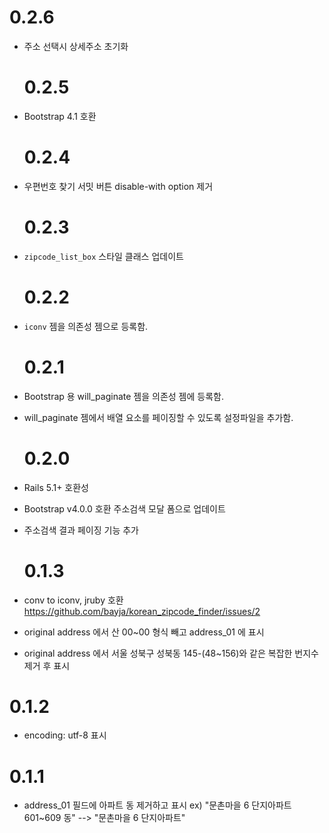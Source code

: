 # 0.2.6

* 주소 선택시 상세주소 초기화

  # 0.2.5

* Bootstrap 4.1 호환

  # 0.2.4

* 우편번호 찾기 서밋 버튼 disable-with option 제거

  # 0.2.3

* `zipcode_list_box` 스타일 클래스 업데이트

  # 0.2.2

* `iconv` 젬을 의존성 젬으로 등록함.

  # 0.2.1

* Bootstrap 용 will_paginate 젬을 의존성 젬에 등록함.
* will_paginate 젬에서 배열 요소를 페이징할 수 있도록 설정파일을 추가함.

  # 0.2.0

* Rails 5.1+ 호환성
* Bootstrap v4.0.0 호환 주소검색 모달 폼으로 업데이트
* 주소검색 결과 페이징 기능 추가

  # 0.1.3

* conv to iconv, jruby 호환 https://github.com/bayja/korean_zipcode_finder/issues/2
* original address 에서 산 00~00 형식 빼고 address_01 에 표시
* original address 에서 서울 성북구 성북동 145-(48~156)와 같은 복잡한 번지수 제거 후 표시

# 0.1.2

* encoding: utf-8 표시

# 0.1.1

* address_01 필드에 아파트 동 제거하고 표시 ex) "문촌마을 6 단지아파트 601~609 동" --> "문촌마을 6 단지아파트"
